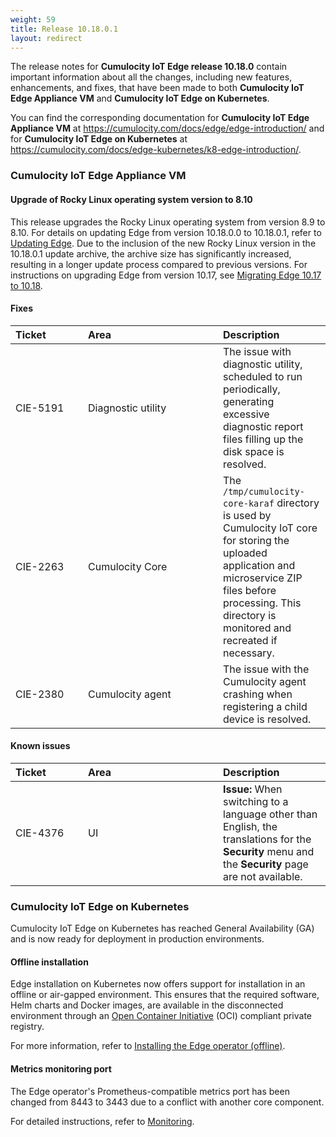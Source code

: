 ```yaml
---
weight: 59
title: Release 10.18.0.1
layout: redirect
---
```


The release notes for **Cumulocity IoT Edge release 10.18.0** contain important information about all the changes, including new features, enhancements, and fixes, that have been made to both **Cumulocity IoT Edge Appliance VM** and **Cumulocity IoT Edge on Kubernetes**. 

You can find the corresponding documentation for **Cumulocity IoT Edge Appliance VM** at https://cumulocity.com/docs/edge/edge-introduction/ and for **Cumulocity IoT Edge on Kubernetes** at https://cumulocity.com/docs/edge-kubernetes/k8-edge-introduction/.


### Cumulocity IoT Edge Appliance VM

#### Upgrade of Rocky Linux operating system version to 8.10

This release upgrades the Rocky Linux operating system from version 8.9 to 8.10. For details on updating Edge from version 10.18.0.0 to 10.18.0.1, refer to [Updating Edge](https://cumulocity.com/docs/edge/edge-update/). Due to the inclusion of the new Rocky Linux version in the 10.18.0.1 update archive, the archive size has significantly increased, resulting in a longer update process compared to previous versions. For instructions on upgrading Edge from version 10.17, see [Migrating Edge 10.17 to 10.18](https://cumulocity.com/guides/10.18.0/edge/update/#migration-1017-to-1018).

#### Fixes

|<div style="width:100px">Ticket</div>|<div style="width:200px">Area</div>|Description
|:---|:---|:---
|CIE-5191|Diagnostic utility|The issue with diagnostic utility, scheduled to run periodically, generating excessive diagnostic report files filling up the disk space is resolved.
|CIE-2263|Cumulocity Core|The <code>/tmp/cumulocity-core-karaf</code> directory is used by Cumulocity IoT core for storing the uploaded application and microservice ZIP files before processing. This directory is monitored and recreated if necessary.
|CIE-2380|Cumulocity agent|The issue with the Cumulocity agent crashing when registering a child device is resolved.

#### Known issues
|<div style="width:100px">Ticket</div>|<div style="width:200px">Area</div>|Description
|:---|:---|:---
|CIE-4376|UI|**Issue:** When switching to a language other than English, the translations for the <b>Security</b> menu and the <b>Security</b> page are not available.

### Cumulocity IoT Edge on Kubernetes
Cumulocity IoT Edge on Kubernetes has reached General Availability (GA) and is now ready for deployment in production environments.

#### Offline installation

Edge installation on Kubernetes now offers support for installation in an offline or air-gapped environment. This ensures that the required software, Helm charts and Docker images, are available in the disconnected environment through an [Open Container Initiative](https://opencontainers.org/) (OCI) compliant private registry.

For more information, refer to [Installing the Edge operator (offline)](https://cumulocity.com/docs/edge-kubernetes/installing-edge-on-k8/#install-operator-offline).

#### Metrics monitoring port

The Edge operator's Prometheus-compatible metrics port has been changed from 8443 to 3443 due to a conflict with another core component.

For detailed instructions, refer to [Monitoring](https://cumulocity.com/guides/10.18.0/edge-k8s/edge-operations/#monitoring).
